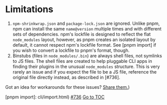
# Limitations


1. `npm-shrinkwrap.json` and `package-lock.json` are ignored. Unlike pnpm, npm
can install the same `name@version` multiple times and with different sets of
dependencies. npm's lockfile is designed to reflect the flat `node_modules`
layout, however, as pnpm creates an isolated layout by default, it cannot respect
npm's lockfile format. See [pnpm import] if you wish to convert a lockfile to
pnpm's format, though.
1. Binstubs (files in `node_modules/.bin`) are always shell files, not
symlinks to JS files. The shell files are created to help pluggable CLI apps
in finding their plugins in the unusual `node_modules` structure. This is very
rarely an issue and if you expect the file to be a JS file, reference the
original file directly instead, as described in [#736].

Got an idea for workarounds for these issues?
[Share them.](https://github.com/pnpm/pnpm/issues/new)) 

[pnpm import]: cli/import.html)
[#736](https://github.com/pnpm/pnpm/issues/736) 
<span style="float: footnote;"><a href="./index.html#toc">Go to TOC</a></span>
